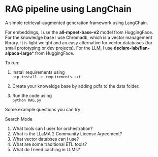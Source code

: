 # RAG pipeline using LangChain

A simple retrieval-augmented generation framework using LangChain.

For embeddings, I use the **all-mpnet-base-v2** model from HuggingFace.
For the knowledge base I use Chromadb, which is a vector management library. It is light weight and an easy alternative for vector databases (for small prototyping or dev projects).
For the LLM, I use **declare-lab/flan-alpaca-large*** from HuggingFace.


To run:

1. Install requirements using <br>
`pip install -r requirements.txt`

2. Create your knoweldge base by adding pdfs to the data folder. <br>

3. Run the code using <br>
`python RAG.py`



Some example questions you can try:

Search Mode <br>
1) What tools can I user for orchestration?
2) What is the LLaMA 2 Community License Agreement?
3) What vector databses can I use? 
4) What are some traditional ETL tools?
5) What do I need caching in LLMs?
